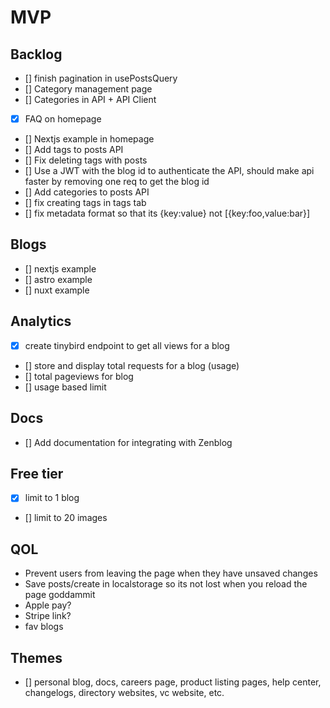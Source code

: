 # MVP

## Backlog

- [] finish pagination in usePostsQuery
- [] Category management page
- [] Categories in API + API Client
- [x] FAQ on homepage
- [] Nextjs example in homepage
- [] Add tags to posts API
- [] Fix deleting tags with posts
- [] Use a JWT with the blog id to authenticate the API, should make api faster by removing one req to get the blog id
- [] Add categories to posts API
- [] fix creating tags in tags tab
- [] fix metadata format so that its {key:value} not [{key:foo,value:bar}]

## Blogs

- [] nextjs example
- [] astro example
- [] nuxt example

## Analytics

- [x] create tinybird endpoint to get all views for a blog
- [] store and display total requests for a blog (usage)
- [] total pageviews for blog
- [] usage based limit

## Docs

- [] Add documentation for integrating with Zenblog

## Free tier

- [x] limit to 1 blog
- [] limit to 20 images

## QOL

- Prevent users from leaving the page when they have unsaved changes
- Save posts/create in localstorage so its not lost when you reload the page goddammit
- Apple pay?
- Stripe link?
- fav blogs

## Themes

- [] personal blog, docs, careers page, product listing pages, help center, changelogs, directory websites, vc website, etc.
